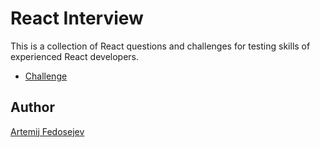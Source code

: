 # React Interview

This is a collection of React questions and challenges for testing skills of experienced React developers.

+ [Challenge](challenge.md)

## Author

[Artemij Fedosejev](http://artemij.com)
